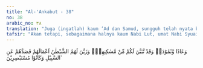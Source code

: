 ```yaml
---
title: "Al-'Ankabut - 38"
no: 38
arabic_no: ٣٨
translation: "Juga (ingatlah) kaum ’Ad dan Samud, sungguh telah nyata bagi kamu (kehancuran mereka) dari (puing-puing) tempat tinggal mereka. Setan telah menjadikan terasa indah bagi mereka perbuatan (buruk) mereka, sehingga menghalangi mereka dari jalan (Allah), sedangkan mereka adalah orang-orang yang berpandangan tajam, "
tafsir: "Akan tetapi, sebagaimana halnya kaum Nabi Lut, umat Nabi Syuaib pun durhaka dan tidak mau menerima nasihat Nabi Syuaib. Mereka malah mendustakannya. Oleh karena itu, berlakulah sunah Allah. Ketika mereka dengan terang-terangan mengingkari Syuaib setelah diberi peringatan berulang-ulang, maka tibalah waktunya Allah mengazab mereka. Bumi tempat kediaman mereka diguncang oleh gempa yang menggetarkan dan menghancurkan tanah kediaman mereka. Mereka mati jungkir balik dan ditelan bumi, tanpa bergerak lagi. Cerita lebih lengkap tentang Nabi Syuaib telah disebutkan pula oleh Tuhan dalam ayat-ayat lain, yaitu pada Surah Al-A'raf/7: 88-93, Hud/11: 87-94, dan asy-Syu'ara'/26: 176-190."
---
```

وَعَادًا وَّثَمُوْدَا۟ وَقَدْ تَّبَيَّنَ لَكُمْ مِّنْ مَّسٰكِنِهِمْۗ وَزَيَّنَ لَهُمُ الشَّيْطٰنُ اَعْمَالَهُمْ فَصَدَّهُمْ عَنِ السَّبِيْلِ وَكَانُوْا مُسْتَبْصِرِيْنَ ۙ